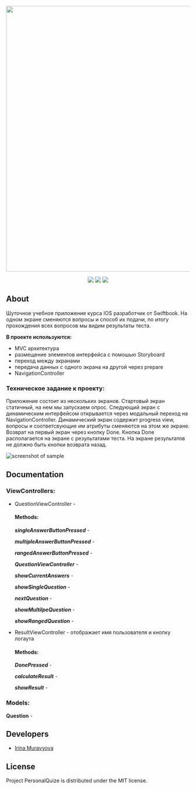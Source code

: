 <p align="center">
      <img src="https://i.ibb.co/qmqv7ZY/2024-04-13-17-42-50.png" width="726">
</p>

<p align="center">
   <img src="https://img.shields.io/badge/Engine-XCode v15.3-blueviolet">
   <img src="https://img.shields.io/badge/Version-v1.0-blue">
   <img src="https://img.shields.io/badge/License-MIT-green">
</p>

## About
Шуточное учебное приложение курса IOS разработчик от Swiftbook. 
На одном экране сменяются вопросы и способ их подачи, по итогу прохождения всех вопросов мы видим результаты теста.

**В проекте используются:**

* MVC архитектура
* размещение элементов интерфейса с помошью Storyboard
* переход между экранами
* передача данных с одного экрана на другой через prepare
* NavigationController


### Техническое задание к проекту:

Приложение состоит из нескольких экранов.
Стартовый экран статичный, на нем мы запускаем опрос.
Следующий экран с динамическим интерфейсом открывается через модальный переход на NavigationController.
Динамический экран содержит progress view, вопросы и соответсвующие им атрибуты сменяются на этом же экране.
Возврат на первый экран через кнопку Done. Кнопка Done располагается на экране с результатами теста.
На экране результатов не должно быть кнопки возврата назад.


![screenshot of sample](https://i.ibb.co/gmBSfGm/Personal-Quize.jpg)

## Documentation

### ViewControllers:

* QuestionViewController - 
     
  #### Methods:
  
  ***singleAnswerButtonPressed*** - 
  
  ***multipleAnswerButtonPressed*** - 
  
  ***rangedAnswerButtonPressed*** - 
  
  ***QuestionViewController*** -
  
  ***showCurrentAnswers*** -
  
  ***showSingleQuestion*** -

  ***nextQuestion*** -

  ***showMultilpeQuestion*** -

  ***showRangedQuestion*** -
  
  
* ResultViewController - отображает имя пользователя и кнопку логаута
       
  #### Methods:
  
  ***DonePressed*** -
  
  ***calculateResult*** -
  
  ***showResult*** - 

### Models:

  **Question** - 



## Developers

- [Irina Muravyova](https://github.com/IrinaMuravyova)

## License
Project PersonalQuize is distributed under the MIT license.
